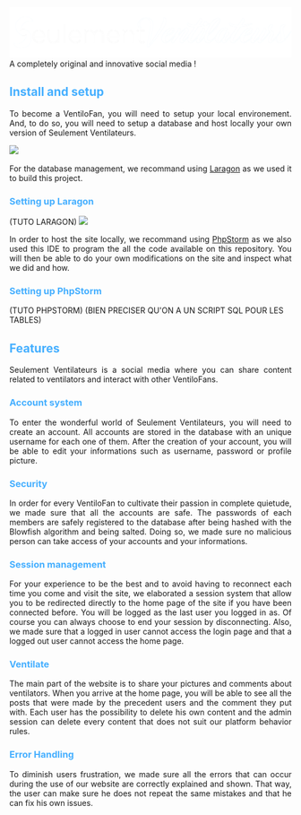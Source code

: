 <img src="./assets/Seulement_Ventilateur_-_transparent.png" />
A completely original and innovative social media !

<h2 style="color: #45AFFF">Install and setup</h2>
<p style="text-align: justify">
    To become a VentiloFan, you will need to setup your local environement.
    And, to do so, you will need to setup a database and host locally your own version of Seulement Ventilateurs.
</p>


<img src="https://warlord0blog.files.wordpress.com/2019/09/laragon_logo1.png" width="200" />
<p style="text-align: justify">
    For the database management, we recommand using
    <a href="https://laragon.org/">Laragon</a> as we used it to build this project.
</p>

<h3 style="color: #45AFFF">Setting up Laragon</h3>
(TUTO LARAGON)

<img src="https://cdn-images-1.medium.com/fit/t/1600/480/1*oLFo5u_zyBkuS8WpSoXBIQ.png" width="200" />
<p style="text-align: justify">
    In order to host the site locally, we recommand using
    <a href="https://www.jetbrains.com/phpstorm/">PhpStorm</a> as we also used this IDE to program the all the code
    available on this repository. You will then be able to do your own modifications on the site and inspect what we
    did and how.
</p>



<h3 style="color: #45AFFF">Setting up PhpStorm</h3>
(TUTO PHPSTORM)
(BIEN PRECISER QU'ON A UN SCRIPT SQL POUR LES TABLES)


<h2 style="color: #45AFFF">Features</h2>
<p style="text-align: justify">
    Seulement Ventilateurs is a social media where you can share content related to ventilators and interact with other
    VentiloFans.
</p>



<h3 style="color: #45AFFF">Account system</h3>
<p style="text-align: justify">
    To enter the wonderful world of Seulement Ventilateurs, you will need to create an account. All accounts are stored
    in the database with an unique username for each one of them. After the creation of your account, you will be able
    to edit your informations such as username, password or profile picture.
</p>



<h3 style="color: #45AFFF">Security</h3>
<p style="text-align: justify">
    In order for every VentiloFan to cultivate their passion in complete quietude, we made sure that all the accounts
    are safe. The passwords of each members are safely registered to the database after being hashed with the Blowfish
    algorithm and being salted. Doing so, we made sure no malicious person can take access of your accounts and your
    informations.
</p>



<h3 style="color: #45AFFF">Session management</h3>
<p style="text-align: justify">
    For your experience to be the best and to avoid having to reconnect each time you come and visit the site, we
    elaborated a session system that allow you to be redirected directly to the home page of the site if you have been
    connected before. You will be logged as the last user you logged in as. Of course you can always choose to end your
    session by disconnecting. Also, we made sure that a logged in user cannot access the login page and that a logged
    out user cannot access the home page.
</p>



<h3 style="color: #45AFFF">Ventilate</h3>
<p style="text-align: justify">
    The main part of the website is to share your pictures and comments about ventilators. When you arrive at the home
    page, you will be able to see all the posts that were made by the precedent users and the comment they put with.
    Each user has the possibility to delete his own content and the admin session can delete every content that does not
    suit our platform behavior rules.
</p>



<h3 style="color: #45AFFF">Error Handling</h3>
<p style="text-align: justify">
    To diminish users frustration, we made sure all the errors that can occur during the use of our website are
    correctly explained and shown. That way, the user can make sure he does not repeat the same mistakes and that he can fix
    his own issues.
</p>

